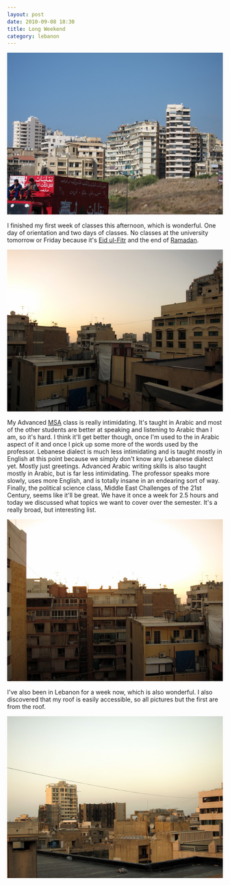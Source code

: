 ```yaml
---
layout: post
date: 2010-09-08 18:30
title: Long Weekend
category: lebanon
---
```


![High rises near the sea](/photo/lebanon/09/08/IMG_0691.jpg)

I finished my first week of classes this afternoon, which is wonderful. One day of orientation and two days of classes. No classes at the university tomorrow or Friday because it's [Eid ul-Fitr](http://en.wikipedia.org/wiki/Eid_ul-Fitr) and the end of [Ramadan](http://en.wikipedia.org/wiki/Ramadan).

![corner roof shot](/photo/lebanon/09/08/roof3.jpg)

My Advanced [MSA](http://en.wikipedia.org/wiki/Modern_Standard_Arabic) class is really intimidating. It's taught in Arabic and most of the other students are better at speaking and listening to Arabic than I am, so it's hard. I think it'll get better though, once I'm used to the in Arabic aspect of it and once I pick up some more of the words used by the professor. Lebanese dialect is much less intimidating and is taught mostly in English at this point because we simply don't know any Lebanese dialect yet. Mostly just greetings. Advanced Arabic writing skills is also taught mostly in Arabic, but is far less intimidating. The professor speaks more slowly, uses more English, and is totally insane in an endearing sort of way. Finally, the political science class, Middle East Challenges of the 21st Century, seems like it'll be great. We have it once a week for 2.5 hours and today we discussed what topics we want to cover over the semester. It's a really broad, but interesting list.

![direct roof shot](/photo/lebanon/09/08/roof2.jpg)

I've also been in Lebanon for a week now, which is also wonderful. I also discovered that my roof is easily accessible, so all pictures but the first are from the roof.

![roof shot with buildings in the distance](/photo/lebanon/09/08/roof1.jpg)
